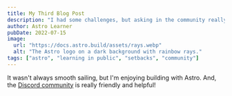 ```yaml
---
title: My Third Blog Post
description: "I had some challenges, but asking in the community really helped!"
author: Astro Learner
pubDate: 2022-07-15
image:
  url: "https://docs.astro.build/assets/rays.webp"
  alt: "The Astro logo on a dark background with rainbow rays."
tags: ["astro", "learning in public", "setbacks", "community"]
---
```


It wasn't always smooth sailing, but I'm enjoying building with Astro. And, the [Discord community](https://astro.build/chat) is really friendly and helpful!
